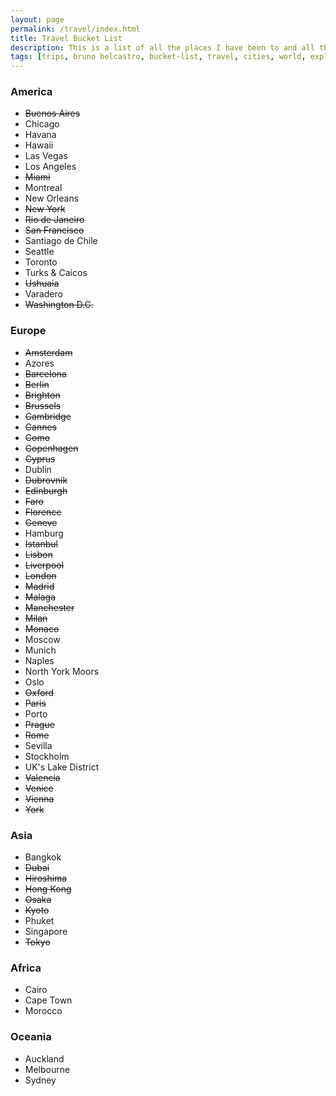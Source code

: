 ```yaml
---
layout: page
permalink: /travel/index.html
title: Travel Bucket List
description: This is a list of all the places I have been to and all the places I want to visit.
tags: [trips, bruno belcastro, bucket-list, travel, cities, world, explore]
---
```


### America

* ~~Buenos Aires~~
* Chicago
* Havana
* Hawaii
* Las Vegas
* Los Angeles
* ~~Miami~~
* Montreal
* New Orleans
* ~~New York~~
* ~~Rio de Janeiro~~
* ~~San Francisco~~
* Santiago de Chile
* Seattle
* Toronto
* Turks & Caicos
* ~~Ushuaia~~
* Varadero
* ~~Washington D.C.~~

### Europe

* ~~Amsterdam~~
* Azores
* ~~Barcelona~~
* ~~Berlin~~
* ~~Brighton~~
* ~~Brussels~~
* ~~Cambridge~~
* ~~Cannes~~
* ~~Como~~
* ~~Copenhagen~~
* ~~Cyprus~~
* Dublin
* ~~Dubrovnik~~
* ~~Edinburgh~~
* ~~Faro~~
* ~~Florence~~
* ~~Geneve~~
* Hamburg
* ~~Istanbul~~
* ~~Lisbon~~
* ~~Liverpool~~
* ~~London~~
* ~~Madrid~~
* ~~Malaga~~
* ~~Manchester~~
* ~~Milan~~
* ~~Monaco~~
* Moscow
* Munich
* Naples
* North York Moors
* Oslo
* ~~Oxford~~
* ~~Paris~~
* Porto
* ~~Prague~~
* ~~Rome~~
* Sevilla
* Stockholm
* UK's Lake District
* ~~Valencia~~
* ~~Venice~~
* ~~Vienna~~
* ~~York~~

### Asia

* Bangkok
* ~~Dubai~~
* ~~Hiroshima~~
* ~~Hong Kong~~
* ~~Osaka~~
* ~~Kyoto~~
* Phuket
* Singapore
* ~~Tokyo~~

### Africa

* Cairo
* Cape Town
* Morocco

### Oceania

* Auckland
* Melbourne
* Sydney